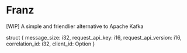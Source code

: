 # Franz
[WIP] A simple and friendlier alternative to Apache Kafka


struct {
  message_size: i32,
  request_api_key: i16,
  request_api_version: i16,
  correlation_id: i32,
  client_id: Option<String>
}
